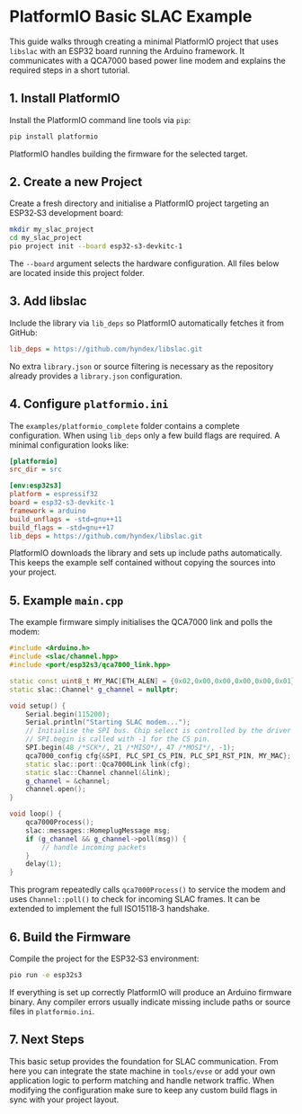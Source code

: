 # PlatformIO Basic SLAC Example

This guide walks through creating a minimal PlatformIO project that uses
`libslac` with an ESP32 board running the Arduino framework.  It
communicates with a QCA7000 based power line modem and explains the
required steps in a short tutorial.

## 1. Install PlatformIO

Install the PlatformIO command line tools via `pip`:

```bash
pip install platformio
```

PlatformIO handles building the firmware for the selected target.

## 2. Create a new Project

Create a fresh directory and initialise a PlatformIO project targeting an
ESP32‑S3 development board:

```bash
mkdir my_slac_project
cd my_slac_project
pio project init --board esp32-s3-devkitc-1
```

The `--board` argument selects the hardware configuration.  All files
below are located inside this project folder.

## 3. Add libslac

Include the library via `lib_deps` so PlatformIO automatically fetches
it from GitHub:

```ini
lib_deps = https://github.com/hyndex/libslac.git
```

No extra `library.json` or source filtering is necessary as the
repository already provides a `library.json` configuration.

## 4. Configure `platformio.ini`

The `examples/platformio_complete` folder contains a complete
configuration.  When using ``lib_deps`` only a few build flags are
required.  A minimal configuration looks like:

```ini
[platformio]
src_dir = src

[env:esp32s3]
platform = espressif32
board = esp32-s3-devkitc-1
framework = arduino
build_unflags = -std=gnu++11
build_flags = -std=gnu++17
lib_deps = https://github.com/hyndex/libslac.git
```

PlatformIO downloads the library and sets up include paths
automatically.  This keeps the example self contained without copying
the sources into your project.

## 5. Example `main.cpp`

The example firmware simply initialises the QCA7000 link and polls the
modem:

```cpp
#include <Arduino.h>
#include <slac/channel.hpp>
#include <port/esp32s3/qca7000_link.hpp>

static const uint8_t MY_MAC[ETH_ALEN] = {0x02,0x00,0x00,0x00,0x00,0x01};
static slac::Channel* g_channel = nullptr;

void setup() {
    Serial.begin(115200);
    Serial.println("Starting SLAC modem...");
    // Initialise the SPI bus. Chip select is controlled by the driver so
    // SPI.begin is called with -1 for the CS pin.
    SPI.begin(48 /*SCK*/, 21 /*MISO*/, 47 /*MOSI*/, -1);
    qca7000_config cfg{&SPI, PLC_SPI_CS_PIN, PLC_SPI_RST_PIN, MY_MAC};
    static slac::port::Qca7000Link link(cfg);
    static slac::Channel channel(&link);
    g_channel = &channel;
    channel.open();
}

void loop() {
    qca7000Process();
    slac::messages::HomeplugMessage msg;
    if (g_channel && g_channel->poll(msg)) {
        // handle incoming packets
    }
    delay(1);
}
```

This program repeatedly calls `qca7000Process()` to service the modem
and uses `Channel::poll()` to check for incoming SLAC frames.  It can be
extended to implement the full ISO15118‑3 handshake.

## 6. Build the Firmware

Compile the project for the ESP32‑S3 environment:

```bash
pio run -e esp32s3
```

If everything is set up correctly PlatformIO will produce an Arduino
firmware binary.  Any compiler errors usually indicate missing include
paths or source files in `platformio.ini`.

## 7. Next Steps

This basic setup provides the foundation for SLAC communication.  From
here you can integrate the state machine in `tools/evse` or add your own
application logic to perform matching and handle network traffic.
When modifying the configuration make sure to keep any custom build
flags in sync with your project layout.


